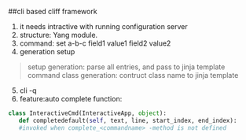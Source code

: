 
##cli based cliff framework
1. it needs intractive with running configuration server  
2. structure: Yang module.
3. command: set a-b-c field1 value1 field2 value2
4. generation setup  
> setup generation: parse all entries, and pass to jinja template  
> command class generation: contruct class name to jinja template  
5. cli -q
6. feature:auto complete function:
```python
class InteractiveCmd(InteractiveApp, object):  
   def completedefault(self, text, line, start_index, end_index):
   #invoked when complete_<commandname> -method is not defined
```
